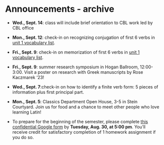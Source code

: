 # Announcements - archive



- **Wed., Sept. 14**: class will include brief orientation to CBL work led by CBL office
- **Mon., Sept. 12**: check-in on recognizing conjugation of first 6 verbs in [unit 1 vocabulary list](./modules/unit1/vocab1/).
- **Fri., Sept. 9**: check-in on memorization of first 6 verbs in [unit 1 vocabulary list](./modules/unit1/vocab1/).
- **Fri., Sept. 9**: summer research symposium in Hogan Ballroom, 12:00-3:00. Visit a poster on research with Greek manuscripts by Rose Kaczmarek ‘23!
- **Wed., Sept. 7**:check-in on how to identify a finite verb form: 5 pieces of information plus first principal part.

- **Mon., Sept. 5**: Classics Department Open House, 3-5 in Stein Courtyard. Join us for food and a chance to meet other people who love learning Latin!
- To prepare for the beginning of the semester, please complete [this confidential Google form](https://forms.gle/Wm1tyXVYTfzhTb8q7) by **Tuesday, Aug. 30, at 5:00 pm**. You’ll receive credit for satisfactory completion of 1 homework assignment if you do so.
